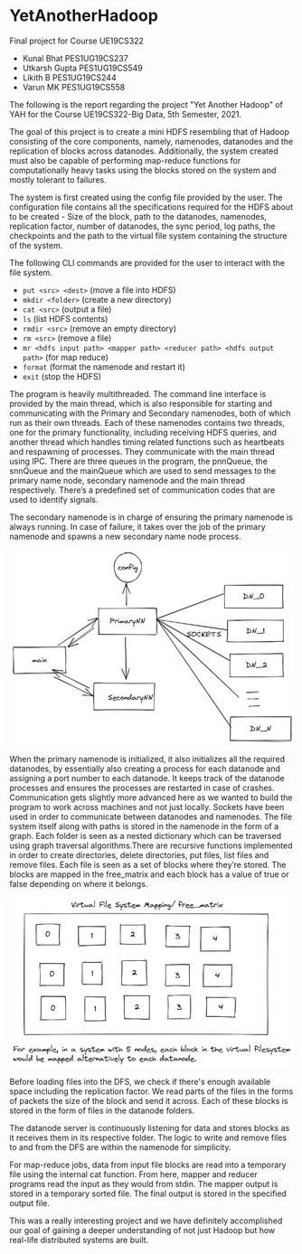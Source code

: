 # YetAnotherHadoop
Final project for Course UE19CS322

- Kunal Bhat PES1UG19CS237
- Utkarsh Gupta PES1UG19CS549
- Likith B PES1UG19CS244
- Varun MK PES1UG19CS558

The following is the report regarding the project "Yet Another Hadoop" of YAH for the Course UE19CS322-Big Data, 5th Semester, 2021. 

The goal of this project is to create a mini HDFS resembling that of Hadoop consisting of the core components, namely, namenodes, datanodes and the replication of blocks across datanodes. Additionally, the system created must also be capable of performing map-reduce functions for computationally heavy tasks using the blocks stored on the system and mostly tolerant to failures. 

The system is first created using the config file provided by the user. The configuration file contains all the specifications required for the HDFS about to be created - Size of the block, path to the datanodes, namenodes, replication factor, number of datanodes, the sync period, log paths, the checkpoints and the path to the virtual file system containing the structure of the system.

The following CLI commands are provided for the user to interact with the file system. 

- `put <src> <dest>` (move a file into HDFS)
- `mkdir <folder>` (create a new directory)
- `cat <src>` (output a file)
- `ls` (list HDFS contents) 
- `rmdir <src>` (remove an empty directory)
- `rm <src>` (remove a file)
- `mr <hdfs input path> <mapper path> <reducer path> <hdfs output path>` (for map reduce)
- `format` (format the namenode and restart it)
- `exit` (stop the HDFS)

The program is heavily multithreaded. The command line interface is provided by the main thread, which is also responsible for starting and communicating with the Primary and Secondary namenodes, both of which run as their own threads. Each of these namenodes contains two threads, one for the primary functionality, including receiving HDFS queries, and another thread which handles timing related functions such as heartbeats and respawning of processes. They communicate with the main thread using IPC. There are three queues in the program, the pnnQueue, the snnQueue and the mainQueue which are used to send messages to the primary name node, secondary namenode and the main thread respectively. There’s a predefined set of communication codes that are used to identify signals.

The secondary namenode is in charge of ensuring the primary namenode is always running. In case of failure, it takes over the job of the primary namenode and spawns a new secondary name node process.

![Architecture](./assets/arch.png)

When the primary namenode is initialized, it also initializes all the required datanodes, by essentially also creating a process for each datanode and assigning a port number to each datanode. It keeps track of the datanode processes and ensures the processes are restarted in case of crashes. Communication gets slightly more advanced here as we wanted to build the program to work across machines and not just locally. Sockets have been used in order to communicate between datanodes and namenodes. The file system itself along with paths is stored in the namenode in the form of a graph. Each folder is seen as a nested dictionary which can be traversed using graph traversal algorithms.There are recursive functions implemented in order to create directories, delete directories, put files, list files and remove files. Each file is seen as a set of blocks where they’re stored. The blocks are mapped in the free_matrix and each block has a value of true or false depending on where it belongs.

![Virtual File System](./assets/vfs.png)

Before loading files into the DFS, we check if there's enough available space including the replication factor. We read parts of the files in the forms of packets the size of the block and send it across. Each of these blocks is stored in the form of files in the datanode folders. 

The datanode server is continuously listening for data and stores blocks as it receives them in its respective folder. The logic to write and remove files to and from the DFS are within the namenode for simplicity.

For map-reduce jobs, data from input file blocks are read into a temporary file using the internal cat function. From here, mapper and reducer programs read the input as they would from stdin. The mapper output is stored in a temporary sorted file. The final output is stored in the specified output file. 

This was a really interesting project and we have definitely accomplished our goal of gaining a deeper understanding of not just Hadoop but how real-life distributed systems are built.
